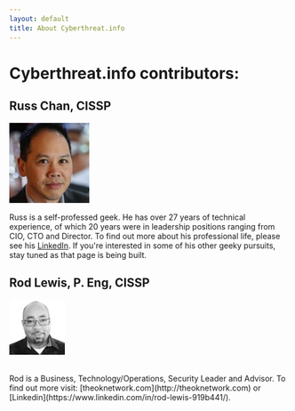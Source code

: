 ```yaml
---
layout: default
title: About Cyberthreat.info
---
```


# Cyberthreat.info contributors:

## Russ Chan, CISSP

![Russ Chan](/images/rc-face.jpeg)


Russ is a self-professed geek.  He has over 27 years of technical experience,
of which 20 years were in leadership positions ranging from CIO, CTO and Director.
To find out more about his professional life, please see his 
[LinkedIn](https://www.linkedin.com/in/russell-chan-cissp-7030471/).
If you're interested in some of his other geeky pursuits, stay tuned as that page
is being built.



## Rod Lewis, P. Eng, CISSP

![Rod Lewis](/images/rod.jpg)

<br>
Rod is a Business, Technology/Operations, Security Leader and Advisor. To find out more 
visit: [theoknetwork.com](http://theoknetwork.com) or [Linkedin](https://www.linkedin.com/in/rod-lewis-919b441/).  

